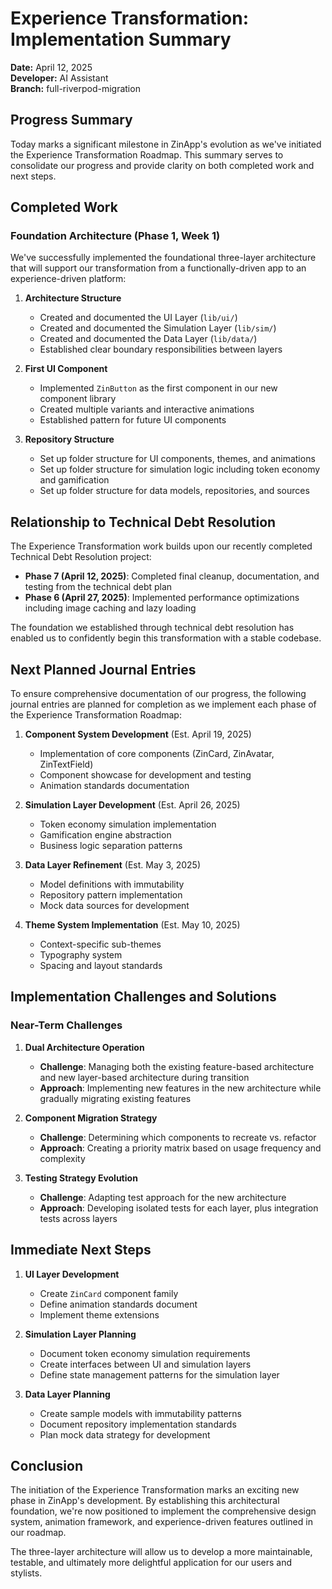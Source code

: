 # Experience Transformation: Implementation Summary

**Date:** April 12, 2025  
**Developer:** AI Assistant  
**Branch:** full-riverpod-migration  

## Progress Summary

Today marks a significant milestone in ZinApp's evolution as we've initiated the Experience Transformation Roadmap. This summary serves to consolidate our progress and provide clarity on both completed work and next steps.

## Completed Work

### Foundation Architecture (Phase 1, Week 1)

We've successfully implemented the foundational three-layer architecture that will support our transformation from a functionally-driven app to an experience-driven platform:

1. **Architecture Structure**
   - Created and documented the UI Layer (`lib/ui/`)
   - Created and documented the Simulation Layer (`lib/sim/`)
   - Created and documented the Data Layer (`lib/data/`)
   - Established clear boundary responsibilities between layers

2. **First UI Component**
   - Implemented `ZinButton` as the first component in our new component library
   - Created multiple variants and interactive animations
   - Established pattern for future UI components

3. **Repository Structure**
   - Set up folder structure for UI components, themes, and animations
   - Set up folder structure for simulation logic including token economy and gamification
   - Set up folder structure for data models, repositories, and sources

## Relationship to Technical Debt Resolution

The Experience Transformation work builds upon our recently completed Technical Debt Resolution project:

- **Phase 7 (April 12, 2025)**: Completed final cleanup, documentation, and testing from the technical debt plan
- **Phase 6 (April 27, 2025)**: Implemented performance optimizations including image caching and lazy loading

The foundation we established through technical debt resolution has enabled us to confidently begin this transformation with a stable codebase.

## Next Planned Journal Entries

To ensure comprehensive documentation of our progress, the following journal entries are planned for completion as we implement each phase of the Experience Transformation Roadmap:

1. **Component System Development** (Est. April 19, 2025)
   - Implementation of core components (ZinCard, ZinAvatar, ZinTextField)
   - Component showcase for development and testing
   - Animation standards documentation

2. **Simulation Layer Development** (Est. April 26, 2025)
   - Token economy simulation implementation
   - Gamification engine abstraction
   - Business logic separation patterns

3. **Data Layer Refinement** (Est. May 3, 2025)
   - Model definitions with immutability
   - Repository pattern implementation
   - Mock data sources for development

4. **Theme System Implementation** (Est. May 10, 2025)
   - Context-specific sub-themes
   - Typography system
   - Spacing and layout standards

## Implementation Challenges and Solutions

### Near-Term Challenges

1. **Dual Architecture Operation**
   - **Challenge**: Managing both the existing feature-based architecture and new layer-based architecture during transition
   - **Approach**: Implementing new features in the new architecture while gradually migrating existing features

2. **Component Migration Strategy**
   - **Challenge**: Determining which components to recreate vs. refactor
   - **Approach**: Creating a priority matrix based on usage frequency and complexity

3. **Testing Strategy Evolution**
   - **Challenge**: Adapting test approach for the new architecture
   - **Approach**: Developing isolated tests for each layer, plus integration tests across layers

## Immediate Next Steps

1. **UI Layer Development**
   - Create `ZinCard` component family
   - Define animation standards document
   - Implement theme extensions

2. **Simulation Layer Planning**
   - Document token economy simulation requirements
   - Create interfaces between UI and simulation layers
   - Define state management patterns for the simulation layer

3. **Data Layer Planning**
   - Create sample models with immutability patterns
   - Document repository implementation standards
   - Plan mock data strategy for development

## Conclusion

The initiation of the Experience Transformation marks an exciting new phase in ZinApp's development. By establishing this architectural foundation, we're now positioned to implement the comprehensive design system, animation framework, and experience-driven features outlined in our roadmap.

The three-layer architecture will allow us to develop a more maintainable, testable, and ultimately more delightful application for our users and stylists.
